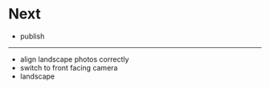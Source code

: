 # Next

* publish

---

* align landscape photos correctly
* switch to front facing camera
* landscape
